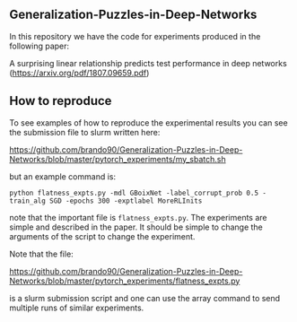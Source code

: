 Generalization-Puzzles-in-Deep-Networks
--

In this repository we have the code for experiments produced in the following paper:

A surprising linear relationship predicts test performance in deep networks (https://arxiv.org/pdf/1807.09659.pdf)

How to reproduce
--

To see examples of how to reproduce the experimental results you can see the submission file to slurm written here:

https://github.com/brando90/Generalization-Puzzles-in-Deep-Networks/blob/master/pytorch_experiments/my_sbatch.sh

but an example command is:

```
python flatness_expts.py -mdl GBoixNet -label_corrupt_prob 0.5 -train_alg SGD -epochs 300 -exptlabel MoreRLInits
```

note that the important file is `flatness_expts.py`. The experiments are simple and described in the paper. It should be simple to change the arguments of the script to change the experiment. 

Note that the file:

https://github.com/brando90/Generalization-Puzzles-in-Deep-Networks/blob/master/pytorch_experiments/flatness_expts.py

is a slurm submission script and one can use the array command to send multiple runs of similar experiments.
